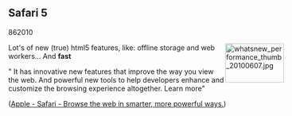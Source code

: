 <article><h2>Safari 5</h2><time><span class="day">8</span><span class="month">6</span><span class="year">2010</span></time><p><img src="http://wnas.nl/user/files/whatsnew_performance_thumb_20100607_20100608024334.jpg" alt="whatsnew_performance_thumb_20100607.jpg" title="whatsnew_performance_thumb_20100607.jpg" border="0" width="118" height="79" style="float:right;margin-right:-50px" />Lot's of new (true) html5 features, like: offline storage and web workers... And <strong>fast</strong></p><p>" It has innovative new features that improve the way you view the web. And powerful new tools to help developers enhance and customize the browsing experience altogether. Learn more"</p><p>(<a href="http://www.apple.com/safari/">Apple - Safari - Browse the web in smarter, more powerful ways.</a>)</p></article>